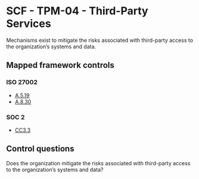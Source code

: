 # SCF - TPM-04 - Third-Party Services
Mechanisms exist to mitigate the risks associated with third-party access to the organization’s systems and data.
## Mapped framework controls
### ISO 27002
- [A.5.19](../iso27002/a-5.md#a519)
- [A.8.30](../iso27002/a-8.md#a830)
  
### SOC 2
- [CC3.3](../soc2/cc33.md)
  
## Control questions
Does the organization mitigate the risks associated with third-party access to the organization’s systems and data?
  